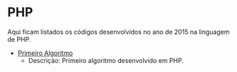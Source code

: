 # PHP

Aqui ficam listados os códigos desenvolvidos no ano de 2015 na linguagem de PHP.

- [Primeiro Algoritmo](./2015-12-15_treina-web)
  - Descrição: Primeiro algoritmo desenvolvido em PHP.
